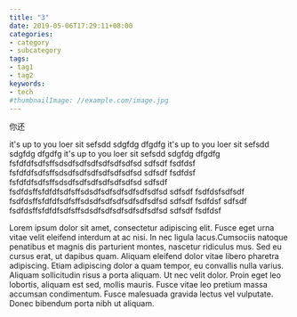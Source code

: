 ```yaml
---
title: "3"
date: 2019-05-06T17:29:11+08:00
categories:
- category
- subcategory
tags:
- tag1
- tag2
keywords:
- tech
#thumbnailImage: //example.com/image.jpg
---
```

你还
<!--more-->
 it's up to you loer sit sefsdd sdgfdg dfgdfg it's up to you loer sit sefsdd sdgfdg dfgdfg it's up to you loer sit sefsdd sdgfdg dfgdfg fsfdfdfsdfsffsdsdfsdfsdfsdfsdfsdfsd sdfsdf fsdfdsf fsfdfdfsdfsffsdsdfsdfsdfsdfsdfsdfsd sdfsdf fsdfdsf  fsfdfdfsdfsffsdsdfsdfsdfsdfsdfsdfsd sdfsdf fsdfdsffsfdfdfsdfsffsdsdfsdfsdfsdfsdfsdfsd sdfsdf fsdfdsfsdfsdf fsdfdsffsfdfdfsdfsffsdsdfsdfsdfsdfsdfsdfsd sdfsdf fsdfdsf sdfsdf fsdfdsffsfdfdfsdfsffsdsdfsdfsdfsdfsdfsdfsd sdfsdf fsdfdsf

Lorem ipsum dolor sit amet, consectetur adipiscing elit. Fusce eget urna vitae velit eleifend interdum at ac nisi. In nec ligula lacus.Cumsociis natoque penatibus et magnis dis parturient montes, nascetur ridiculus mus. Sed eu cursus erat, ut dapibus quam. Aliquam eleifend dolor vitae libero pharetra adipiscing. Etiam adipiscing dolor a quam tempor, eu convallis nulla varius. Aliquam sollicitudin risus a porta aliquam. Ut nec velit dolor. Proin eget leo lobortis, aliquam est sed, mollis mauris. Fusce vitae leo pretium massa accumsan condimentum. Fusce malesuada gravida lectus vel vulputate. Donec bibendum porta nibh ut aliquam.
